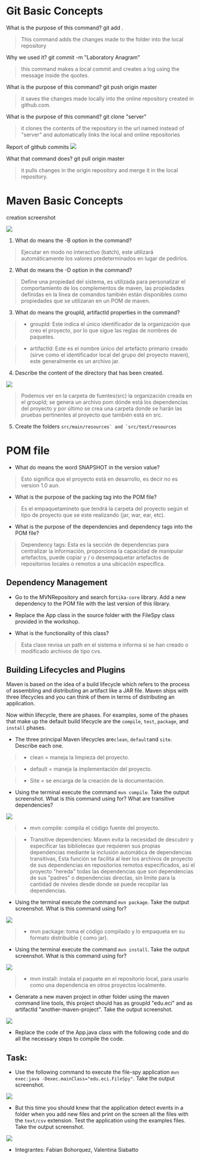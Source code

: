 

# Git Basic Concepts


What is the purpose of this command? git add .

> This command adds the changes made to the folder into the local repository

Why we used it? git commit -m "Laboratory Anagram"
> this command makes a local commit and creates a log using the message inside the quotes.
> 
What is the purpose of this command? git push origin master
> it saves the changes made locally into the online repository created in github.com.
>  

What is the purpose of this command? git clone "server"
> it clones the contents of the repository  in the url named instead of "server" and automatically links the local and online repositories

Report of github commits
![](lab1/images/github.PNG)



What that command does? git pull origin master

> it pulls changes in the origin repository and merge it in the local repository.



# Maven Basic Concepts

  

creation screenshot

  
![](file-spy/images/archetype.png)
  

1. What do means the -B option in the command?

  

> Ejecutar en modo no interactivo (batch), este utilizará automáticamente los valores predeterminados en lugar de pedirlos.

  

2. What do means the -D option in the command?

  

> Define una propiedad del sistema, es utilizada para personalizar el comportamiento de los complementos de maven, las propiedades definidas en la línea de comandos también están disponibles como propiedades que se utilizaran en un POM de maven.

  

3. What do means the groupId, artifactId properties in the command?

  

>- groupId: Este indica el único identificador de la organización que creo el proyecto, por lo que sigue las reglas de nombres de paquetes.

  

>- artifactId: Este es el nombre único del artefacto primario creado (sirve como el identificador local del grupo del proyecto maven), este generalmente es un archivo jar.

  

4. Describe the content of the directory that has been created.

  
  
![](file-spy/images/tree.png)

  

> Podemos ver en la carpeta de fuentes(src) la organización creada en el groupId; se genera un archivo pom dónde está los dependencias del proyecto y por último se crea una carpeta donde se harán las pruebas pertinentes al proyecto que también está en src.

  

5. Create the folders ``src/main/resources` and `src/test/resources``

  

  

# POM file

  

  

- What do means the word SNAPSHOT in the version value?

  

>Esto significa que el proyecto está en desarrollo, es decir no es version 1.0 aun.

  

- What is the purpose of the packing tag into the POM file?

  

> Es el empaquetamineto que tendrá la carpeta del proyecto según el tipo de proyecto que se este realizando (jar, war, ear, etc).

  

- What is the purpose of the dependencies and dependency tags into the POM file?

  

>Dependency tags: Esta es la sección de dependencias para centralizar la información, proporciona la capacidad de manipular artefactos, puede copiar y / o desempaquetar artefactos de repositorios locales o remotos a una ubicación específica.

  

## Dependency Management

- Go to the MVNRepository and search for`tika-core` library. Add a new dependency to the POM file with the last version of this library.

- Replace the App class in the source folder with the FileSpy class provided in the workshop.

- What is the functionality of this class?

  

> Esta clase revisa un path en el sistema e informa si se han creado o modificado archivos de tipo cvs.
  

## Building Lifecycles and Plugins

  

Maven is based on the idea of a build lifecycle which refers to the process of assembling and distributing an artifact like a JAR file. Maven ships with three lifecycles and you can think of them in terms of distributing an application.

  

Now within lifecycle, there are phases. For examples, some of the phases that make up the default build lifecycle are the `compile`, `test`, `package`, and `install` phases.

  
  

- The three principal Maven lifecycles are`clean`, `default`and `site`. Describe each one.

>- clean = maneja la limpieza del proyecto.

>- default = maneja la implementación del proyecto.

>- Site = se encarga de la creación de la documentación.

- Using the terminal execute the command `mvn compile`. Take the output screenshot. What is this command using for? What are transitive dependencies?

  
![](file-spy/images/compile.png)

>- mvn compile: compila el código fuente del proyecto.

>- Transitive dependencies: Maven evita la necesidad de descubrir y especificar las bibliotecas que requieren sus propias dependencias mediante la inclusión automática de dependencias transitivas, Esta función se facilita al leer los archivos de proyecto de sus dependencias en repositorios remotos especificados, así el proyecto "hereda" todas las dependencias que son dependencias de sus "padres" o dependencias directas, sin límite para la cantidad de niveles desde donde se puede recopilar las dependencias.

- Using the terminal execute the command `mvn package`. Take the output screenshot. What is this command using for?

  
![](file-spy/images/package.png)

>- mvn package: toma el código compilado y lo empaqueta en su formato distribuible ( como jar).

- Using the terminal execute the command `mvn install`. Take the output screenshot. What is this command using for?

  
![](file-spy/images/install.png)

>- mvn install: instala el paquete en el repositorio local, para usarlo como una dependencia en otros proyectos localmente.

- Generate a new maven project in other folder using the maven command line tools, this project should has as groupId "edu.eci" and as artifactId "another-maven-project". Take the output screenshot.

![](file-spy/images/another-maven.png)

- Replace the code of the App.java class with the following code and do all the necessary steps to compile the code.

  

## Task:

  

- Use the following command to execute the file-spy application `mvn exec:java -Dexec.mainClass="edu.eci.FileSpy"`. Take the output screenshot.

![](file-spy/images/exec1.PNG)

- But this time you should knew that the application detect events in a folder when you add new files and print on the screen all the files with the `text/csv` extension. Test the application using the examples files. Take the output screenshot.

![](file-spy/images/exec2.PNG)

- Integrantes: Fabian Bohorquez, Valentina Siabatto
